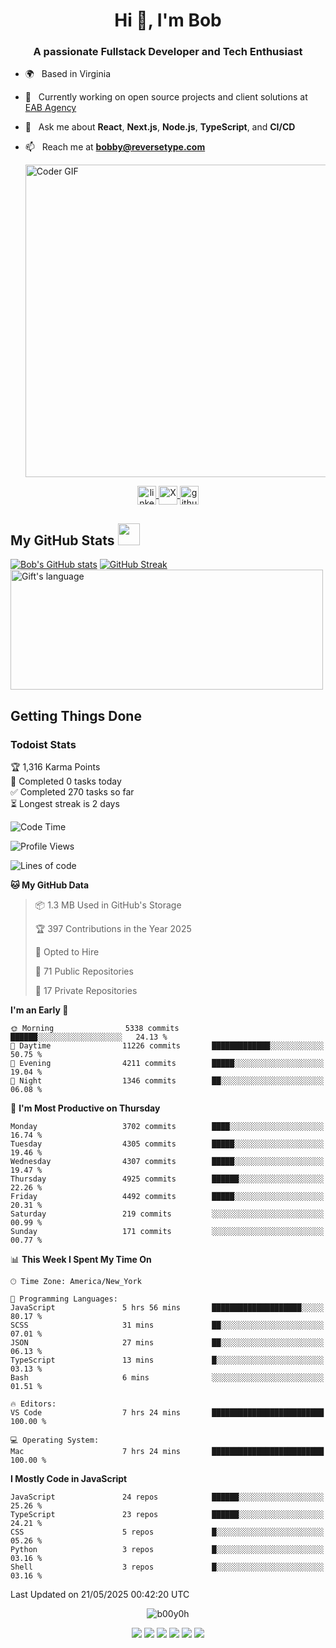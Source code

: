 <!--
**b00y0h/b00y0h** is a ✨ _special_ ✨ repository because its `README.md` appears on your GitHub profile.
-->

<!--
<p align="center"><img src="your-logo-or-image.png" alt="Logo" /></p>
-->
<div>
<h1 align="center">Hi 👋, I'm Bob</h1>
<h3 align="center">A passionate Fullstack Developer and Tech Enthusiast</h3>

-  🌍 &nbsp; Based in Virginia
-  🔭 &nbsp; Currently working on open source projects and client solutions at [EAB Agency](https://github.com/orgs/eab-agency)
-  💬 &nbsp; Ask me about **React**, **Next.js**, **Node.js**, **TypeScript**, and **CI/CD**
-  📫 &nbsp; Reach me at **bobby@reversetype.com**

    <img src="https://media.giphy.com/media/SWoSkN6DxTszqIKEqv/giphy.gif" alt="Coder GIF" width="500">
</div>

<p align="center">
  <a href="https://www.linkedin.com/in/bobbysmith/" target="_blank">
    <img align="center" src="https://cdn.jsdelivr.net/npm/simple-icons@3.0.1/icons/linkedin.svg" alt="linkedin" height="30" width="30" />
  </a>
 <a href="https://x.com/ux_bob" target="_blank">
  <img src="https://cdn.jsdelivr.net/npm/simple-icons@14.13.0/icons/x.svg" alt="X" width="30" height="30" align="center" />
</a>

  <a href="https://github.com/b00y0h" target="_blank">
    <img align="center" src="https://cdn.jsdelivr.net/npm/simple-icons@3.0.1/icons/github.svg" alt="github" height="30" width="30" />
  </a>
</p>

  <!-- GitHub section -->

 ##  My GitHub Stats <img src = "https://i.pinimg.com/originals/65/c4/f4/65c4f452571be1261e9c623f7da488ac.gif" width = 35px> 
   [![Bob's GitHub stats](https://github-readme-stats.vercel.app/api?username=b00y0h)](https://github.com/anuraghazra/github-readme-stats)
    [![GitHub Streak](https://github-readme-streak-stats.herokuapp.com?user=b00y0h&theme=transparent&hide_border=true&exclude_days=Sun%2CSat)](https://git.io/streak-stats)
  <img align="center" src="https://github-readme-stats.vercel.app/api/top-langs?username=b00y0h&langs_count=10&show_icons=true&locale=en&layout=compact&theme=light&hide=roff" alt="Gift's language" height="192px"  width="500px"/>

<!-- GitHub section: END -->

## Getting Things Done

### Todoist Stats

<!-- TODO-IST:START -->
🏆  1,316 Karma Points           
🌸  Completed 0 tasks today           
✅  Completed 270 tasks so far           
⏳  Longest streak is 2 days
<!-- TODO-IST:END -->

<!--START_SECTION:waka-->
![Code Time](http://img.shields.io/badge/Code%20Time-1%20hr%2025%20mins-blue)

![Profile Views](http://img.shields.io/badge/Profile%20Views-55-blue)

![Lines of code](https://img.shields.io/badge/From%20Hello%20World%20I%27ve%20Written-15.2%20million%20lines%20of%20code-blue)

**🐱 My GitHub Data** 

> 📦 1.3 MB Used in GitHub's Storage 
 > 
> 🏆 397 Contributions in the Year 2025
 > 
> 💼 Opted to Hire
 > 
> 📜 71 Public Repositories 
 > 
> 🔑 17 Private Repositories 
 > 
**I'm an Early 🐤** 

```text
🌞 Morning                5338 commits        ██████░░░░░░░░░░░░░░░░░░░   24.13 % 
🌆 Daytime                11226 commits       █████████████░░░░░░░░░░░░   50.75 % 
🌃 Evening                4211 commits        █████░░░░░░░░░░░░░░░░░░░░   19.04 % 
🌙 Night                  1346 commits        ██░░░░░░░░░░░░░░░░░░░░░░░   06.08 % 
```
📅 **I'm Most Productive on Thursday** 

```text
Monday                   3702 commits        ████░░░░░░░░░░░░░░░░░░░░░   16.74 % 
Tuesday                  4305 commits        █████░░░░░░░░░░░░░░░░░░░░   19.46 % 
Wednesday                4307 commits        █████░░░░░░░░░░░░░░░░░░░░   19.47 % 
Thursday                 4925 commits        ██████░░░░░░░░░░░░░░░░░░░   22.26 % 
Friday                   4492 commits        █████░░░░░░░░░░░░░░░░░░░░   20.31 % 
Saturday                 219 commits         ░░░░░░░░░░░░░░░░░░░░░░░░░   00.99 % 
Sunday                   171 commits         ░░░░░░░░░░░░░░░░░░░░░░░░░   00.77 % 
```


📊 **This Week I Spent My Time On** 

```text
🕑︎ Time Zone: America/New_York

💬 Programming Languages: 
JavaScript               5 hrs 56 mins       ████████████████████░░░░░   80.17 % 
SCSS                     31 mins             ██░░░░░░░░░░░░░░░░░░░░░░░   07.01 % 
JSON                     27 mins             ██░░░░░░░░░░░░░░░░░░░░░░░   06.13 % 
TypeScript               13 mins             █░░░░░░░░░░░░░░░░░░░░░░░░   03.13 % 
Bash                     6 mins              ░░░░░░░░░░░░░░░░░░░░░░░░░   01.51 % 

🔥 Editors: 
VS Code                  7 hrs 24 mins       █████████████████████████   100.00 % 

💻 Operating System: 
Mac                      7 hrs 24 mins       █████████████████████████   100.00 % 
```

**I Mostly Code in JavaScript** 

```text
JavaScript               24 repos            ██████░░░░░░░░░░░░░░░░░░░   25.26 % 
TypeScript               23 repos            ██████░░░░░░░░░░░░░░░░░░░   24.21 % 
CSS                      5 repos             █░░░░░░░░░░░░░░░░░░░░░░░░   05.26 % 
Python                   3 repos             █░░░░░░░░░░░░░░░░░░░░░░░░   03.16 % 
Shell                    3 repos             █░░░░░░░░░░░░░░░░░░░░░░░░   03.16 % 
```




 Last Updated on 21/05/2025 00:42:20 UTC
<!--END_SECTION:waka-->


<p align="center">
  <img src="https://komarev.com/ghpvc/?username=b00y0h&style=flat-square&color=2591F6" alt="b00y0h" />
</p>



<p align="center">
  <img src="https://img.shields.io/badge/next.js-%23000000.svg?&style=for-the-badge&logo=next.js&logoColor=white" />
  <img src="https://img.shields.io/badge/node.js-%2356A546.svg?&style=for-the-badge&logo=nodedotjs&logoColor=white" />
  <img src="https://img.shields.io/badge/typescript-%23007ACC.svg?&style=for-the-badge&logo=typescript&logoColor=white" />
  <img src="https://img.shields.io/badge/javascript-%23323330.svg?&style=for-the-badge&logo=javascript&logoColor=%23F7DF1E" />
  <img src="https://img.shields.io/badge/react-%2361DAFB.svg?&style=for-the-badge&logo=react&logoColor=black" />
  <img src="https://img.shields.io/badge/github-%2312100E.svg?&style=for-the-badge&logo=github&logoColor=white" />
</p>
